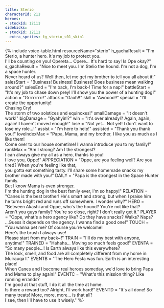 ```yaml
---
title: Sterio
characterId: 211
heroes:
- stockId: 12111
sidekicks:
- stockId: 12111
  extra_sprites: fg_sterio_s01_skin1
---
```


{% include voice-table.html resourceName="sterio"
h_gachaResult = "I'm Sterio, a hunter hero. It's my job to protect you.<br>I'll be counting on you! Opereta... Opere... It's hard to say! Is Ope okay?"
s_gachaResult = "Nice to meet you. I'm Stelio the hound. I'm not a dog, I'm a space hunter.<br>Never heard of us? Well then, let me get my brother to tell you all about it!"
salesStart = "Business! Business! Business! Does business mean walking around?"
salesEnd = "I'm back, I'm back-! Time for a nap!"
battleStart = "It's my job to chase down prey! I'll show you the power of a hunting dog!"
action = "Grrrrrrrrr!"
attack = "Gaoh!!"
skill = "Awoooo!!"
special = "I'll create the opportunity!<br>Chasing Cry!<br>The storm of two solstices and equinoxes!"
smallDamage = "It doesn't work!"
bigDamage = "Gyahyin!?"
win = "It's over already!? Again, again, again! I haven't moved enough!"
lose = "Not yet... Not yet! I don't want to lose my role...!"
assist = "I'm here to help!"
assisted = "Thank you thank you!"
loveIndexMax = "Papa, Mama, and my brother, I like you as much as I like them!<br>Come over to our house sometime! I wanna introduce you to my family!"
rankMax = "Am I strong? Am I the strongest?<br>I can always give my all as a hero, thanks to you!<br>I love you, Oppe!"
APPRECIATION = "Oppe, are you feeling well? Are you tired? When you're feeling like that,<br>you gotta eat something tasty. I'll share some homemade snacks my brother made with you!"
DAILY = "Papa is the strongest in the Space Hunter family.<br>But I know Mama is even stronger.<br>I'm the hunting dog in the best family ever, I'm so happy!"
RELATION = "Canes is the best brother! He's smart and strong, but when I praise him<br>he turns bright red and runs off somewhere. I wonder why?"
HERO = "Between Akashi and Oppe, who's the hound? You're not like that?<br>Aren't you guys family? You're so close, right? I don't really get it."
PLAYER = "Oppe, what's a hero agency like? Do they have snacks? Walks? Naps?<br>...Guess it depends on the agency. I wanna find a good one!"
TOUCH = "You wanna pet me? Of course you're welcome!<br>Here's the brush I always use!<br>Please start from my back~!"
TRAIN = "I'll do my best with anyone, anytime!"
TRAINED = "Hahaha... Moving so much feels good!"
EVENTA = "So many people...! Is Earth always like this everywhere?<br>The look, smell, and food are all completely different from my home in Muirauqa I."
EVENTB = "The Hero Festa was fun. Earth is an interesting place!<br>When Canes and I become real heroes someday, we'd love to bring Papa and Mama to play again!"
EVENTC = "What's this mission thing? Like running errands?<br>I'm good at that stuff, I do it all the time at home.<br>Is there a reward too? Alright, I'll work hard!"
EVENTD = "It's all done! So many treats! More, more, more... is that all?<br>I see, then I'll have to use it wisely."
%}

